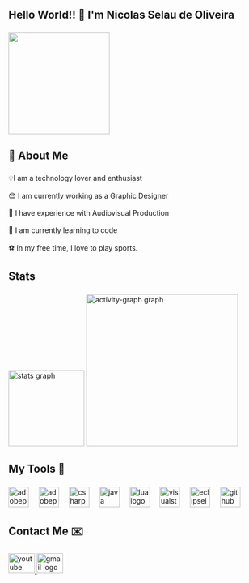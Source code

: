 <h2 align="left">Hello World!! 👋 I'm Nicolas Selau de Oliveira</h2>

###

<div align="left">
  <img height="200" src="https://i.pinimg.com/564x/43/56/1f/43561f38c19563835775f84234a59190.jpg"  />
</div>

###

<h2 align="left">👋 About Me</h2>

###

<p align="left">💡I am a technology lover and enthusiast<br><br>😎 I am currently working as a Graphic Designer<br><br>🔨 I have experience with Audiovisual Production<br><br>🤖 I am currently learning to code<br><br>⚽ In my free time, I love to play sports.</p>

###

<h2 align="left">Stats</h2>

###

<div align="left">
  <img src="https://github-readme-stats.vercel.app/api?username=Selaw16&hide_title=false&hide_rank=false&show_icons=true&include_all_commits=true&count_private=true&disable_animations=false&theme=algolia&locale=en&hide_border=false&order=1" height="150" alt="stats graph"  />
  <img src="https://github-readme-activity-graph.vercel.app/graph?username=Selaw16&radius=16&theme=react&area=true&order=5" height="300" alt="activity-graph graph"  />
</div>

###


###

<h2 align="left">My Tools 🔨</h2>

###

<div align="left">
  <img src="https://skillicons.dev/icons?i=ps" height="40" alt="adobephotoshop logo"  />
  <img width="12" />
  <img src="https://skillicons.dev/icons?i=pr" height="40" alt="adobepremierepro logo"  />
  <img width="12" />
  <img src="https://skillicons.dev/icons?i=cs" height="40" alt="csharp logo"  />
  <img width="12" />
  <img src="https://cdn.jsdelivr.net/gh/devicons/devicon/icons/java/java-original.svg" height="40" alt="java logo"  />
  <img width="12" />
  <img src="https://cdn.jsdelivr.net/gh/devicons/devicon/icons/lua/lua-original.svg" height="40" alt="lua logo"  />
  <img width="12" />
  <img src="https://skillicons.dev/icons?i=visualstudio" height="40" alt="visualstudio logo"  />
  <img width="12" />
  <img src="https://skillicons.dev/icons?i=eclipse" height="40" alt="eclipseide logo"  />
  <img width="12" />
  <img src="https://cdn.simpleicons.org/github/181717" height="40" alt="github logo"  />
</div>

###

<h2 align="left">Contact Me ✉️</h2>

###

<div align="left">
  <a href="https://www.youtube.com/@nsselau" target="_blank">
    <img src="https://raw.githubusercontent.com/maurodesouza/profile-readme-generator/master/src/assets/icons/social/youtube/default.svg" width="52" height="40" alt="youtube logo"  />
  </a>
  <a href="selauselau2@gmail.com" target="_blank">
    <img src="https://raw.githubusercontent.com/maurodesouza/profile-readme-generator/master/src/assets/icons/social/gmail/default.svg" width="52" height="40" alt="gmail logo"  />
  </a>
</div>

###
